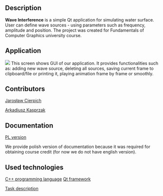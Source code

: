 ## Description 
**Wave Interference** is a simple Qt application for simulating water surface. User can define wave sources - using parameters such as frequency, amplitude and position. The project was created for Fundamentals of Computer Graphics university course. 

## Application
![](https://i.imgur.com/mqgmfAG.png)
This screen shows GUI of our application. It provides functionalities such as: adding new wave source, deleting all sources, saving current frame to clipboard/file or printing it, playing animation frame by frame or smoothly. 

## Contributors
[Jarosław Cierpich](https://github.com/Loniowsky)

[Arkadiusz Kasprzak](https://github.com/arokasprz100)

## Documentation
[PL version](https://github.com/arokasprz100/Wave-Interference/blob/master/Documentation/Grafika-dokumentacja.pdf)

We provide polish version of documentation because it was required for obtaining course credit (for now we do not have english version).

## Used technologies
[C++ programming language](https://en.cppreference.com/w/cpp)
[Qt framework](https://www.qt.io/)



[Task description](http://www.ftj.agh.edu.pl/~Malinowski/GFK/files/09.pdf)
